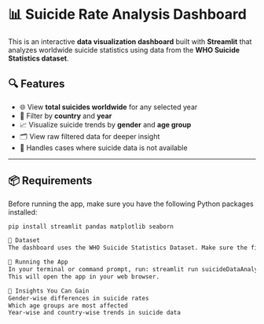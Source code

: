 # 📊 Suicide Rate Analysis Dashboard

This is an interactive **data visualization dashboard** built with **Streamlit** that analyzes worldwide suicide statistics using data from the **WHO Suicide Statistics dataset**.

## 🔍 Features

- 🌐 View **total suicides worldwide** for any selected year
- 📍 Filter by **country** and **year**
- 📈 Visualize suicide trends by **gender** and **age group**
- 🗂 View raw filtered data for deeper insight
- 🚫 Handles cases where suicide data is not available

---

## 📦 Requirements

Before running the app, make sure you have the following Python packages installed:

```bash
pip install streamlit pandas matplotlib seaborn

📁 Dataset
The dashboard uses the WHO Suicide Statistics Dataset. Make sure the file is named: who_suicide_statistics.csv and placed in the same directory as suicide_dashboard.py.

🚀 Running the App
In your terminal or command prompt, run: streamlit run suicideDataAnalysis.py
This will open the app in your web browser.

🧠 Insights You Can Gain
Gender-wise differences in suicide rates
Which age groups are most affected
Year-wise and country-wise trends in suicide data
